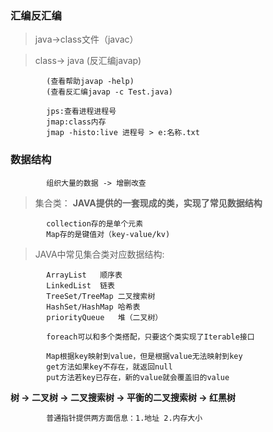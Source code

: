 ### 汇编反汇编

> java->class文件（javac）

> class-> java (反汇编javap)  

            (查看帮助javap -help)
            (查看反汇编javap -c Test.java)

            jps:查看进程进程号
            jmap:class内存
            jmap -histo:live 进程号 > e:名称.txt
            
### 数据结构

            组织大量的数据 -> 增删改查
            
> 集合类：
**JAVA提供的一套现成的类，实现了常见数据结构**

            collection存的是单个元素
            Map存的是键值对（key-value/kv)

> JAVA中常见集合类对应数据结构:

            ArrayList	顺序表
            LinkedList	链表
            TreeSet/TreeMap	二叉搜索树
            HashSet/HashMap	哈希表
            priorityQueue	堆（二叉树）
            
            foreach可以和多个类搭配，只要这个类实现了Iterable接口

            Map根据key映射到value，但是根据value无法映射到key
            get方法如果key不存在，就返回null
            put方法若key已存在，新的value就会覆盖旧的value            

**树 -> 二叉树 -> 二叉搜索树 -> 平衡的二叉搜索树 -> 红黑树**

            普通指针提供两方面信息：1.地址 2.内存大小

